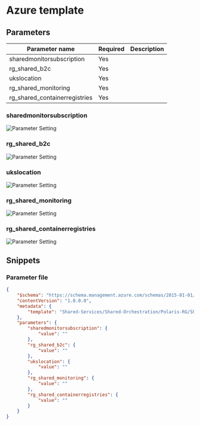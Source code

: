# Azure template

## Parameters

Parameter name | Required | Description
-------------- | -------- | -----------
sharedmonitorsubscription | Yes      |
rg_shared_b2c  | Yes      |
ukslocation    | Yes      |
rg_shared_monitoring | Yes      |
rg_shared_containerregistries | Yes      |

### sharedmonitorsubscription

![Parameter Setting](https://img.shields.io/badge/parameter-required-orange?style=flat-square)



### rg_shared_b2c

![Parameter Setting](https://img.shields.io/badge/parameter-required-orange?style=flat-square)



### ukslocation

![Parameter Setting](https://img.shields.io/badge/parameter-required-orange?style=flat-square)



### rg_shared_monitoring

![Parameter Setting](https://img.shields.io/badge/parameter-required-orange?style=flat-square)



### rg_shared_containerregistries

![Parameter Setting](https://img.shields.io/badge/parameter-required-orange?style=flat-square)



## Snippets

### Parameter file

```json
{
    "$schema": "https://schema.management.azure.com/schemas/2015-01-01/deploymentParameters.json#",
    "contentVersion": "1.0.0.0",
    "metadata": {
        "template": "Shared-Services/Shared-Orchestration/Polaris-RG/Shared-rg-create.json"
    },
    "parameters": {
        "sharedmonitorsubscription": {
            "value": ""
        },
        "rg_shared_b2c": {
            "value": ""
        },
        "ukslocation": {
            "value": ""
        },
        "rg_shared_monitoring": {
            "value": ""
        },
        "rg_shared_containerregistries": {
            "value": ""
        }
    }
}
```
